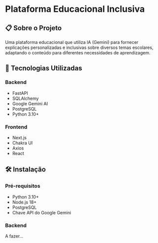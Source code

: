 # Plataforma Educacional Inclusiva

## 📋 Sobre o Projeto
Uma plataforma educacional que utiliza IA (Gemini) para fornecer explicações personalizadas e inclusivas sobre diversos temas escolares, adaptando o conteúdo para diferentes necessidades de aprendizagem.

## 🚀 Tecnologias Utilizadas

### Backend
- FastAPI
- SQLAlchemy
- Google Gemini AI
- PostgreSQL
- Python 3.10+

### Frontend
- Next.js
- Chakra UI
- Axios
- React

## 🛠️ Instalação

### Pré-requisitos
- Python 3.10+
- Node.js 18+
- PostgreSQL
- Chave API do Google Gemini

### Backend 
   A fazer...